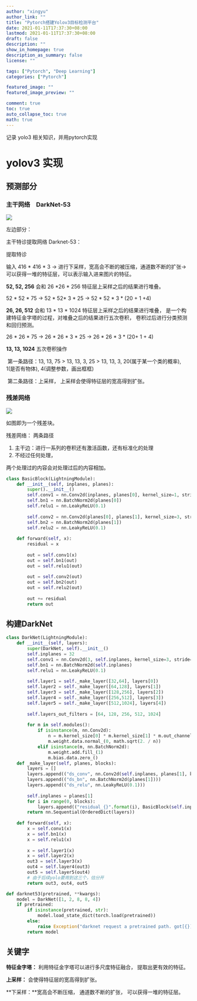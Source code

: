 ```yaml
---
author: "xingyu"
author_link: ""
title: "Pytorch搭建Yolov3目标检测平台"
date: 2021-01-11T17:37:30+08:00
lastmod: 2021-01-11T17:37:30+08:00
draft: false
description: ""
show_in_homepage: true
description_as_summary: false
license: ""

tags: ["Pytorch", "Deep Learning"]
categories: ["Pytorch"]

featured_image: ""
featured_image_preview: ""

comment: true
toc: true
auto_collapse_toc: true
math: true
---
```


记录 yolo3 相关知识，并用pytorch实现

<!--more-->

# yolov3 实现

## 预测部分

### 主干网络　DarkNet-53

![](https://blog-1254266736.cos.ap-nanjing.myqcloud.com/img/20210111174132.png)

左边部分：

主干特诊提取网络 Darknet-53：

提取特诊

输入 416 * 416 * 3 -> 进行下采样，宽高会不断的被压缩，通道数不断的扩张-> 可以获得一堆的特征层，可以表示输入进来图片的特征。

**52, 52, 256** 会和 26 *26 * 256 特征层上采样之后的结果进行堆叠。

52 * 52 * 75 -> 52 * 52* 3 * 25 -> 52 * 52 * 3 * (20 + 1 +4)  

**26, 26, 512**   会和 13 * 13 * 1024 特征层上采样之后的结果进行堆叠， 是一个构建特征金字塔的过程，对堆叠之后的结果进行五次卷积， 卷积过后进行分类预测和回归预测。

26 * 26 * 75 -> 26 * 26 * 3 * 25 -> 26 * 26 * 3 * (20+ 1 + 4)

**13, 13, 1024**  五次卷积操作 

​	第一条路径：13, 13, 75  > 13, 13, 3, 25 > 13, 13, 3, 20(属于某一个类的概率), 1(是否有物体), 4(调整参数，画出框框) 

​	第二条路径：上采样， 上采样会使得特征层的宽高得到扩张。

### 残差网络

![](https://blog-1254266736.cos.ap-nanjing.myqcloud.com/img/20210111181459.png)

如图即为一个残差块。

残差网络： 两条路径

1. 主干边：进行一系列的卷积还有激活函数，还有标准化的处理
2. 不经过任何处理，

两个处理过的内容会对处理过后的内容相加。

```python
class BasicBlock(LightningModule):
    def __init__(self, inplanes, planes):
        super().__init__()
        self.conv1 = nn.Conv2d(inplanes, planes[0], kernel_size=1, stride=1, padding=0, bias=False)
        self.bn1 = nn.BatchNorm2d(planes[0])
        self.relu1 = nn.LeakyReLU(0.1)
        
        self.conv2 = nn.Conv2d(planes[0], planes[1], kernel_size=3, stride=1, padding=1, bias=False)
        self.bn2 = nn.BatchNorm2d(planes[1])
        self.relu2 = nn.LeakyReLU(0.1)
    
    def forward(self, x):
        residual = x
        
        out = self.conv1(x)
        out = self.bn1(out)
        out = self.relu1(out)
        
        out = self.conv2(out)
        out = self.bn2(out)
        out = self.relu2(out)
        
        out += residual
        return out
```



## 构建DarkNet

```python
class DarkNet(LightningModule):
    def __init__(self, layers):
        super(DarkNet, self).__init__()
        self.inplanes = 32
        self.conv1 = nn.Conv2d(3, self.inplanes, kernel_size=3, stride=1, padding=1, bias=False)
        self.bn1 = nn.BatchNorm2d(self.inplanes)
        self.relu1 = nn.LeakyReLU(0.1)
        
        self.layer1 = self._make_layer([32,64], layers[0])
        self.layer2 = self._make_layer([64,128], layers[1])
        self.layer3 = self._make_layer([128,256], layers[2])
        self.layer4 = self._make_layer([256,512], layers[3])
        self.layer5 = self._make_layer([512,1024], layers[4])
        
        self.layers_out_filters = [64, 128, 256, 512, 1024]
        
        for m in self.modules():
            if isinstance(m, nn.Conv2d):
                n = m.kernel_size[0] * m.kernel_size[1] * m.out_channels
                m.weight.data.normal_(0, math.sqrt(2. / n))
            elif isinstance(m, nn.BatchNorm2d):
                m.weight.add.fill_(1)
                m.bias.data.zero_()
    def _make_layer(self, planes, blocks):
        layers = []
        layers.append(("ds_conv", nn.Conv2d(self.inplanes, planes[1], kernel_size=3,stride=2, padding=1, bias=False)))
        layers.append(("ds_bn", nn.BatchNorm2d(planes[1])))
        layers.append(("ds_relu", nn.LeakyReLU(0.1)))
        
        self.inplanes = planes[1]
        for i in range(0, blocks):
            layers.append(("residual_{}".format(i), BasicBlock(self.inplanes, planes)))
        return nn.Sequential(OrderedDict(layers))
    
    def forward(self, x):
        x = self.conv1(x)
        x = self.bn1(x)
        x = self.relu1(x)
        
        x = self.layer1(x)
        x = self.layer2(x)
        out3 = self.layer3(x)
        out4 = self.layer4(out3)
        out5 = self.layer5(out4)
    	# 由于后续yolo要用到这三个，估分开
        return out3, out4, out5

def darknet53(pretrained, **kwargs):
    model = DarkNet([1, 2, 8, 8, 4])
    if pretrained:
        if isinstance(pretrained, str):
            model.load_state_dict(torch.load(pretrained))
        else:
            raise Exception("darknet request a pretrained path. got[{}]".format(pretrained))
        return model
```



## 关键字

**特征金字塔：** 利用特征金字塔可以进行多尺度特征融合， 提取出更有效的特征。

**上采样：** 会使得特征层的宽高得到扩张。

**下采样：**宽高会不断压缩， 通道数不断的扩张， 可以获得一堆的特征层。



